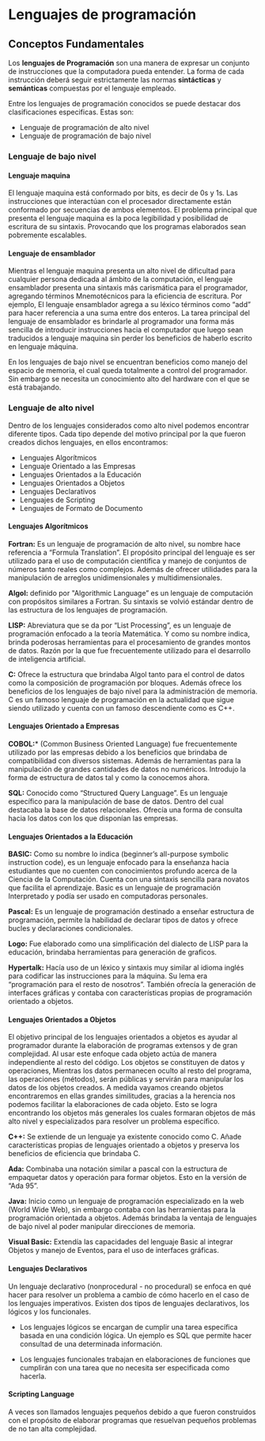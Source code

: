 # Lenguajes de programación

## Conceptos Fundamentales

Los **lenguajes de Programación** son una manera de expresar un conjunto de instrucciones que la computadora pueda entender. La forma de cada instrucción deberá seguir estrictamente las normas **sintácticas** y **semánticas** compuestas por el lenguaje empleado.

Entre los lenguajes de programación conocidos se puede destacar dos clasificaciones especificas. Estas son:
- Lenguaje de programación de alto nivel
- Lenguaje de programación de bajo nivel

### Lenguaje de bajo nivel

#### Lenguaje maquina
El lenguaje maquina está conformado por bits, es decir de 0s y 1s. Las instrucciones que interactúan con el procesador directamente están conformado por secuencias de ambos elementos. El problema principal que presenta el lenguaje maquina es la poca legibilidad y posibilidad de escritura de su sintaxis. Provocando que los programas elaborados sean pobremente escalables. 

#### Lenguaje de ensamblador
Mientras el lenguaje maquina presenta un alto nivel de dificultad para cualquier persona dedicada al ámbito de la computación, el lenguaje ensamblador presenta una sintaxis más carismática para el programador, agregando términos Mnemotécnicos para la eficiencia de escritura. Por ejemplo, El lenguaje ensamblador agrega a su léxico términos como “add” para hacer referencia a una suma entre dos enteros. La tarea principal del lenguaje de ensamblador es brindarle al programador una forma más sencilla de introducir instrucciones hacia el computador que luego sean traducidos a lenguaje maquina sin perder los beneficios de haberlo escrito en lenguaje máquina.

En los lenguajes de bajo nivel se encuentran beneficios como manejo del espacio de memoria, el cual queda totalmente a control del programador. Sin embargo se necesita un conocimiento alto del hardware con el que se está trabajando.

### Lenguaje de alto nivel
Dentro de los lenguajes considerados como alto nivel podemos encontrar diferente tipos. Cada tipo depende del motivo principal por la que fueron creados dichos lenguajes, en ellos encontramos:

- Lenguajes Algorítmicos
- Lenguaje Orientado a las Empresas
- Lenguajes Orientados a la Educación 
- Lenguajes Orientados a Objetos
- Lenguajes Declarativos
- Lenguajes de Scripting
- Lenguajes de Formato de Documento

#### Lenguajes Algorítmicos

**Fortran:** Es un lenguaje de programación de alto nivel, su nombre hace referencia a “Formula Translation”. El propósito principal del lenguaje es ser utilizado para el uso de computación científica y manejo de conjuntos de números tanto reales como complejos. Además de ofrecer utilidades para la manipulación de arreglos unidimensionales y multidimensionales.
 
**Algol:** definido por "Algorithmic Language” es un lenguaje de computación con propósitos similares a Fortran. Su sintaxis se volvió estándar dentro de las estructura de los lenguajes de programación.

**LISP:** Abreviatura que se da por “List Processing”, es un lenguaje de programación enfocado a la teoría Matemática. Y como su nombre indica, brinda poderosas herramientas para el procesamiento de grandes montos de datos. Razón por la que fue frecuentemente utilizado para el desarrollo de inteligencia artificial.

**C:** Ofrece la estructura que brindaba Algol tanto para el control de datos como la composición de programación por bloques. Además ofrece los beneficios de los lenguajes de bajo nivel para la administración de memoria. C es un famoso lenguaje de programación en la actualidad que sigue siendo utilizado y cuenta con un famoso descendiente como es C++.

#### Lenguajes Orientado a Empresas

**COBOL:*** (Common Business Oriented Language) fue frecuentemente utilizado por las empresas debido a los beneficios que brindaba de compatibilidad con diversos sistemas. Además de herramientas para la manipulación de grandes cantidades de datos no numéricos. Introdujo la forma de estructura de datos tal y como la conocemos ahora.

**SQL:** Conocido como “Structured Query Language”. Es un lenguaje específico para la manipulación de base de datos. Dentro del cual destacaba la base de datos relacionales. Ofrecía una forma de consulta hacia los datos con los que disponían las empresas.

#### Lenguajes Orientados a la Educación 

**BASIC:** Como su nombre lo indica (beginner’s all-purpose symbolic instruction code), es un lenguaje enfocado para la enseñanza hacia estudiantes que no cuenten con conocimientos profundo acerca de la Ciencia de la Computación. Cuenta con una sintaxis sencilla para novatos que facilita el aprendizaje. Basic es un lenguaje de programación Interpretado y podía ser usado en computadoras personales.

**Pascal:** Es un lenguaje de programación destinado a enseñar estructura de programación, permite la habilidad de declarar tipos de datos y ofrece bucles y declaraciones condicionales.


**Logo:** Fue elaborado como una simplificación del dialecto de LISP para la educación, brindaba herramientas para generación de graficos.

**Hypertalk:** Hacía uso de un léxico y sintaxis muy similar al idioma inglés para codificar las instrucciones para la máquina. Su lema era “programación para el resto de nosotros”. También ofrecía la generación de interfaces gráficas y contaba con características propias de programación orientado a objetos.

#### Lenguajes Orientados a Objetos
El objetivo principal de los lenguajes orientados a objetos es ayudar al programador durante la elaboración de programas extensos y de gran complejidad. Al usar este enfoque cada objeto actúa de manera independiente al resto del código. Los objetos se constituyen de datos y operaciones, Mientras los datos permanecen oculto al resto del programa, las operaciones (métodos), serán públicas y servirán para manipular los datos de los objetos creados. A medida vayamos creando objetos encontraremos en ellas grandes similitudes, gracias a la herencia nos podemos facilitar la elaboraciones de cada objeto. Esto se logra encontrando los objetos más generales los cuales formaran objetos de más alto nivel y especializados para resolver un problema específico.

**C++:** Se extiende de un lenguaje ya existente conocido como C. Añade características propias de lenguajes orientado a objetos y preserva los beneficios de eficiencia que brindaba C.

**Ada:** Combinaba una notación similar a pascal con la estructura de empaquetar datos y operación para formar objetos. Esto en la versión de “Ada 95”.

**Java:** Inicio como un lenguaje de programación especializado en la web (World Wide Web), sin embargo contaba con las herramientas para la programación orientada a objetos. Además brindaba la ventaja de lenguajes de bajo nivel al poder manipular direcciones de memoria.

**Visual Basic:** Extendía las capacidades del lenguaje Basic al integrar Objetos y manejo de Eventos, para el uso de interfaces gráficas.

#### Lenguajes Declarativos
Un lenguaje declarativo (nonprocedural - no procedural) se enfoca en qué hacer para resolver un problema a cambio de cómo hacerlo en el caso de los lenguajes imperativos. Existen dos tipos de lenguajes declarativos, los lógicos y los funcionales.

- Los lenguajes lógicos se encargan de cumplir una tarea específica basada en una condición lógica. Un ejemplo es SQL que permite hacer consultad de una determinada información.

- Los lenguajes funcionales trabajan en elaboraciones de funciones que cumplirán con una tarea que no necesita ser especificada como hacerla.

#### Scripting Language 
A veces son llamados lenguajes pequeños debido a que fueron construidos con el propósito de elaborar programas que resuelvan pequeños problemas de no tan alta complejidad. 

